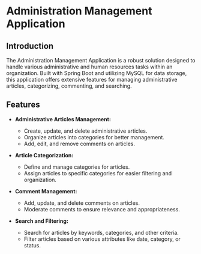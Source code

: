 # Administration Management Application

## Introduction

The Administration Management Application is a robust solution designed to handle various administrative and human resources tasks within an organization. Built with Spring Boot and utilizing MySQL for data storage, this application offers extensive features for managing administrative articles, categorizing, commenting, and searching.

## Features

- **Administrative Articles Management:**
    - Create, update, and delete administrative articles.
    - Organize articles into categories for better management.
    - Add, edit, and remove comments on articles.

- **Article Categorization:**
    - Define and manage categories for articles.
    - Assign articles to specific categories for easier filtering and organization.

- **Comment Management:**
    - Add, update, and delete comments on articles.
    - Moderate comments to ensure relevance and appropriateness.

- **Search and Filtering:**
    - Search for articles by keywords, categories, and other criteria.
    - Filter articles based on various attributes like date, category, or status.
